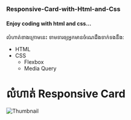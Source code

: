 ### Responsive-Card-with-Html-and-Css
#### Enjoy coding with html and css...

លំហាត់ខាងក្រោមនេះ ទាមទារឲ្យអ្នកមានចំណេដឹងទាក់ទងនឹង:
- HTML
- CSS
  - Flexbox
  - Media Query
 
# លំហាត់ Responsive Card
![Thumbnail](https://i9.ytimg.com/vi/DPmNqNWmZP0/maxresdefault.jpg?time=1605348900000&sqp=CKTcvv0F&rs=AOn4CLAZM9n2Na7rXDuETnIrXxDOogiXkw)
